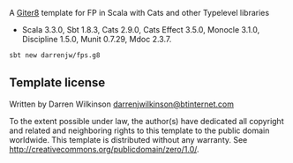 A [Giter8](http://www.foundweekends.org/giter8/) template for FP in Scala with Cats and other Typelevel libraries

* Scala 3.3.0, Sbt 1.8.3, Cats 2.9.0, Cats Effect 3.5.0, Monocle 3.1.0, Discipline 1.5.0, Munit 0.7.29, Mdoc 2.3.7.

```bash
sbt new darrenjw/fps.g8
```

Template license
----------------
Written by Darren Wilkinson darrenjwilkinson@btinternet.com

To the extent possible under law, the author(s) have dedicated all copyright and related
and neighboring rights to this template to the public domain worldwide.
This template is distributed without any warranty. See <http://creativecommons.org/publicdomain/zero/1.0/>.

[g8]: http://www.foundweekends.org/giter8/
